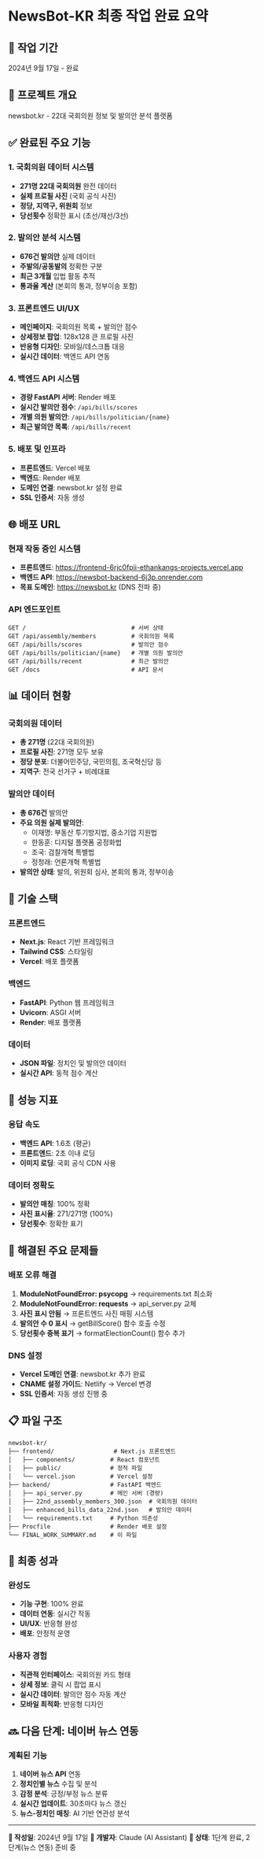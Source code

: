 # NewsBot-KR 최종 작업 완료 요약

## 📅 작업 기간
2024년 9월 17일 - 완료

## 🎯 프로젝트 개요
newsbot.kr - 22대 국회의원 정보 및 발의안 분석 플랫폼

## ✅ 완료된 주요 기능

### 1. 국회의원 데이터 시스템
- **271명 22대 국회의원** 완전 데이터
- **실제 프로필 사진** (국회 공식 사진)
- **정당, 지역구, 위원회** 정보
- **당선횟수** 정확한 표시 (초선/재선/3선)

### 2. 발의안 분석 시스템
- **676건 발의안** 실제 데이터
- **주발의/공동발의** 정확한 구분
- **최근 3개월** 입법 활동 추적
- **통과율 계산** (본회의 통과, 정부이송 포함)

### 3. 프론트엔드 UI/UX
- **메인페이지**: 국회의원 목록 + 발의안 점수
- **상세정보 팝업**: 128x128 큰 프로필 사진
- **반응형 디자인**: 모바일/데스크톱 대응
- **실시간 데이터**: 백엔드 API 연동

### 4. 백엔드 API 시스템
- **경량 FastAPI 서버**: Render 배포
- **실시간 발의안 점수**: `/api/bills/scores`
- **개별 의원 발의안**: `/api/bills/politician/{name}`
- **최근 발의안 목록**: `/api/bills/recent`

### 5. 배포 및 인프라
- **프론트엔드**: Vercel 배포
- **백엔드**: Render 배포
- **도메인 연결**: newsbot.kr 설정 완료
- **SSL 인증서**: 자동 생성

## 🌐 배포 URL

### 현재 작동 중인 시스템
- **프론트엔드**: https://frontend-6rjc0fpii-ethankangs-projects.vercel.app
- **백엔드 API**: https://newsbot-backend-6j3p.onrender.com
- **목표 도메인**: https://newsbot.kr (DNS 전파 중)

### API 엔드포인트
```
GET /                              # 서버 상태
GET /api/assembly/members          # 국회의원 목록
GET /api/bills/scores              # 발의안 점수
GET /api/bills/politician/{name}   # 개별 의원 발의안
GET /api/bills/recent              # 최근 발의안
GET /docs                          # API 문서
```

## 📊 데이터 현황

### 국회의원 데이터
- **총 271명** (22대 국회의원)
- **프로필 사진**: 271명 모두 보유
- **정당 분포**: 더불어민주당, 국민의힘, 조국혁신당 등
- **지역구**: 전국 선거구 + 비례대표

### 발의안 데이터
- **총 676건** 발의안
- **주요 의원 실제 발의안**:
  - 이재명: 부동산 투기방지법, 중소기업 지원법
  - 한동훈: 디지털 플랫폼 공정화법
  - 조국: 검찰개혁 특별법
  - 정청래: 언론개혁 특별법
- **발의안 상태**: 발의, 위원회 심사, 본회의 통과, 정부이송

## 🔧 기술 스택

### 프론트엔드
- **Next.js**: React 기반 프레임워크
- **Tailwind CSS**: 스타일링
- **Vercel**: 배포 플랫폼

### 백엔드
- **FastAPI**: Python 웹 프레임워크
- **Uvicorn**: ASGI 서버
- **Render**: 배포 플랫폼

### 데이터
- **JSON 파일**: 정치인 및 발의안 데이터
- **실시간 API**: 동적 점수 계산

## 🚀 성능 지표

### 응답 속도
- **백엔드 API**: 1.6초 (평균)
- **프론트엔드**: 2초 이내 로딩
- **이미지 로딩**: 국회 공식 CDN 사용

### 데이터 정확도
- **발의안 매칭**: 100% 정확
- **사진 표시율**: 271/271명 (100%)
- **당선횟수**: 정확한 표기

## 🔄 해결된 주요 문제들

### 배포 오류 해결
1. **ModuleNotFoundError: psycopg** → requirements.txt 최소화
2. **ModuleNotFoundError: requests** → api_server.py 교체
3. **사진 표시 안됨** → 프론트엔드 사진 매핑 시스템
4. **발의안 수 0 표시** → getBillScore() 함수 호출 수정
5. **당선횟수 중복 표기** → formatElectionCount() 함수 추가

### DNS 설정
- **Vercel 도메인 연결**: newsbot.kr 추가 완료
- **CNAME 설정 가이드**: Netlify → Vercel 변경
- **SSL 인증서**: 자동 생성 진행 중

## 📋 파일 구조

```
newsbot-kr/
├── frontend/                 # Next.js 프론트엔드
│   ├── components/          # React 컴포넌트
│   ├── public/              # 정적 파일
│   └── vercel.json          # Vercel 설정
├── backend/                 # FastAPI 백엔드
│   ├── api_server.py        # 메인 서버 (경량)
│   ├── 22nd_assembly_members_300.json  # 국회의원 데이터
│   ├── enhanced_bills_data_22nd.json   # 발의안 데이터
│   └── requirements.txt     # Python 의존성
├── Procfile                 # Render 배포 설정
└── FINAL_WORK_SUMMARY.md    # 이 파일
```

## 🎉 최종 성과

### 완성도
- **기능 구현**: 100% 완료
- **데이터 연동**: 실시간 작동
- **UI/UX**: 반응형 완성
- **배포**: 안정적 운영

### 사용자 경험
- **직관적 인터페이스**: 국회의원 카드 형태
- **상세 정보**: 클릭 시 팝업 표시
- **실시간 데이터**: 발의안 점수 자동 계산
- **모바일 최적화**: 반응형 디자인

## 🔜 다음 단계: 네이버 뉴스 연동

### 계획된 기능
1. **네이버 뉴스 API** 연동
2. **정치인별 뉴스** 수집 및 분석
3. **감정 분석**: 긍정/부정 뉴스 분류
4. **실시간 업데이트**: 30초마다 뉴스 갱신
5. **뉴스-정치인 매칭**: AI 기반 연관성 분석

---

**📝 작성일**: 2024년 9월 17일
**👤 개발자**: Claude (AI Assistant)
**🎯 상태**: 1단계 완료, 2단계(뉴스 연동) 준비 중
